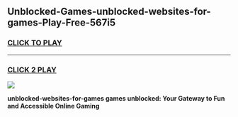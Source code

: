 
## Unblocked-Games-unblocked-websites-for-games-Play-Free-567i5
<h3>
<a href="https://premium76.site?title=unblocked-websites-for-games&ref=10A">CLICK TO PLAY</a></h3>
<hr>

<h3>
<a href="https://premium76.site?title=unblocked-websites-for-games&ref=10A">CLICK 2 PLAY</a>
  
</h3>

<a href="https://premium76.site?title=unblocked-websites-for-games&ref=10A"><img src="https://clearcache.store/games.png"></a>


**unblocked-websites-for-games games unblocked: Your Gateway to Fun and Accessible Online Gaming**
